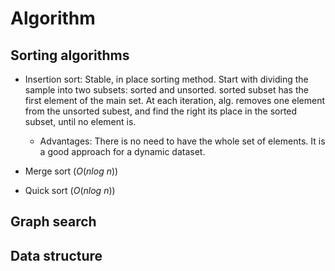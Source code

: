 # Algorithm


## Sorting algorithms
- Insertion sort: Stable, in place sorting method. Start with dividing the sample into two subsets: sorted and unsorted.  sorted subset has the first element of the main set. At each iteration, alg. removes one element from the unsorted subest, and find the right its place in the sorted subset, until no element is.
  - Advantages: There is no need to have the whole set of elements. It is a good approach for a dynamic dataset.

- Merge sort ($O(n log\:n)$)
- Quick sort ($O(n log\:n)$)


## Graph search

## Data structure



